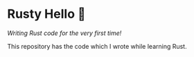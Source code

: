 # Rusty Hello :wave:

_Writing Rust code for the very first time!_

This repository has the code which I wrote while learning Rust.